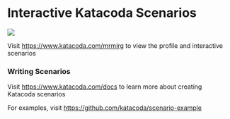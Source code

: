 # Interactive Katacoda Scenarios

[![](http://shields.katacoda.com/katacoda/mrmirg/count.svg)](https://www.katacoda.com/mrmirg "Get your profile on Katacoda.com")

Visit https://www.katacoda.com/mrmirg to view the profile and interactive scenarios

### Writing Scenarios
Visit https://www.katacoda.com/docs to learn more about creating Katacoda scenarios

For examples, visit https://github.com/katacoda/scenario-example
